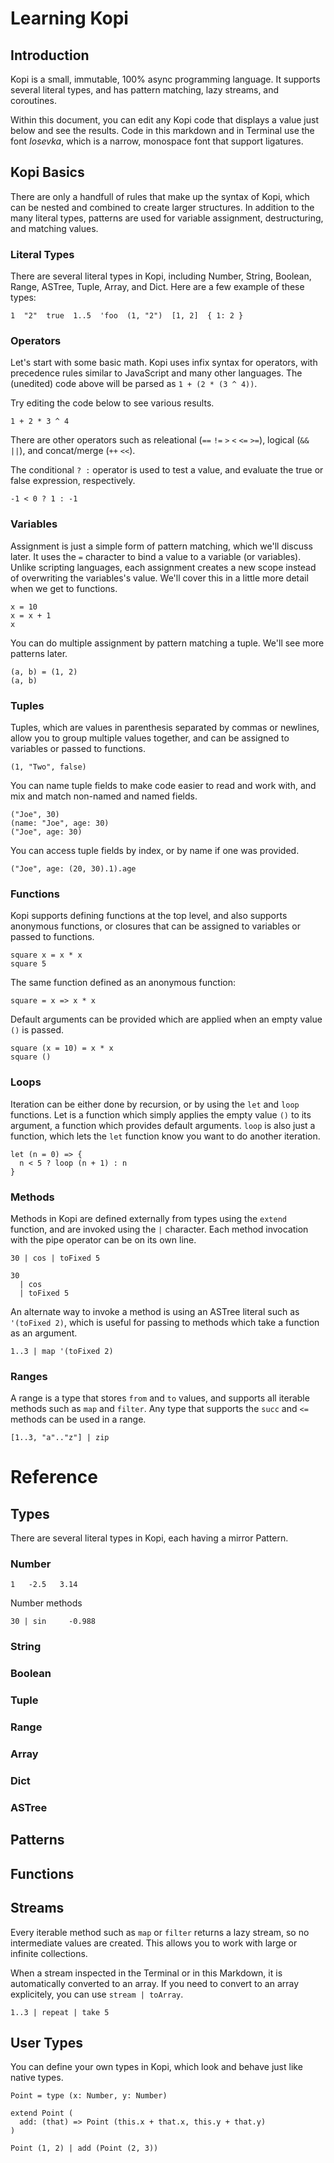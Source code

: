 # Learning Kopi

## Introduction

Kopi is a small, immutable, 100% async programming language. It supports several literal types, and has pattern matching, lazy streams, and coroutines.

Within this document, you can edit any Kopi code that displays a value just below and see the results. Code in this markdown and in Terminal use the font *Iosevka*, which is a narrow, monospace font that support ligatures.

## Kopi Basics

There are only a handfull of rules that make up the syntax of Kopi, which can be nested and combined to create larger structures. In addition to the many literal types, patterns are used for variable assignment, destructuring, and matching values.

### Literal Types

There are several literal types in Kopi, including Number, String, Boolean, Range, ASTree, Tuple, Array, and Dict. Here are a few example of these types:

```
1  "2"  true  1..5  'foo  (1, "2")  [1, 2]  { 1: 2 }
```

### Operators

Let's start with some basic math. Kopi uses infix syntax for operators, with precedence rules similar to JavaScript and many other languages. The (unedited) code above will be parsed as `1 + (2 * (3 ^ 4))`.

Try editing the code below to see various results.

```kopi
1 + 2 * 3 ^ 4
```

There are other operators such as releational (`==` `!=` `>` `<` `<=` `>=`), logical (`&&` `||`), and concat/merge (`++` `<<`).

The conditional `? :` operator is used to test a value, and evaluate the true or false expression, respectively.

```kopi
-1 < 0 ? 1 : -1
```

### Variables

Assignment is just a simple form of pattern matching, which we'll discuss later. It uses the `=` character to bind a value to a variable (or variables). Unlike scripting languages, each assignment creates a new scope instead of overwriting the variables's value. We'll cover this in a little more detail when we get to functions.

```kopi
x = 10
x = x + 1
x
```

You can do multiple assignment by pattern matching a tuple. We'll see more patterns later.

```kopi
(a, b) = (1, 2)
(a, b)
```

### Tuples

Tuples, which are values in parenthesis separated by commas or newlines, allow you to group multiple values together, and can be assigned to variables or passed to functions.

```
(1, "Two", false)
```

You can name tuple fields to make code easier to read and work with, and mix and match non-named and named fields.

```
("Joe", 30)
(name: "Joe", age: 30)
("Joe", age: 30)
```

You can access tuple fields by index, or by name if one was provided.

```kopi
("Joe", age: (20, 30).1).age
```

### Functions

Kopi supports defining functions at the top level, and also supports anonymous functions, or closures that can be assigned to variables or passed to functions.

```kopi
square x = x * x
square 5
```

The same function defined as an anonymous function:

```
square = x => x * x
```

Default arguments can be provided which are applied when an empty value `()` is passed.

```kopi
square (x = 10) = x * x
square ()
```


### Loops

Iteration can be either done by recursion, or by using the `let` and `loop` functions. Let is a function which simply applies the empty value `()` to its argument, a function which provides default arguments. `loop` is also just a function, which lets the `let` function know you want to do another iteration.

```kopi
let (n = 0) => {
  n < 5 ? loop (n + 1) : n
}
```

### Methods

Methods in Kopi are defined externally from types using the `extend` function, and are invoked using the `|` character. Each method invocation with the pipe operator can be on its own line.

```kopi
30 | cos | toFixed 5

30
  | cos
  | toFixed 5
```

An alternate way to invoke a method is using an ASTree literal such as `'(toFixed 2)`, which is useful for passing to methods which take a function as an argument.

```kopi
1..3 | map '(toFixed 2)
```

### Ranges

A range is a type that stores `from` and `to` values, and supports all iterable methods such as `map` and `filter`. Any type that supports the `succ` and `<=` methods can be used in a range.

```kopi
[1..3, "a".."z"] | zip
```


# Reference

## Types

There are several literal types in Kopi, each having a mirror Pattern.

### Number

```
1   -2.5   3.14
```

Number methods

```
30 | sin     -0.988
```

### String
### Boolean
### Tuple
### Range
### Array
### Dict
### ASTree

## Patterns
## Functions
## Streams

Every iterable method such as `map` or `filter` returns a lazy stream, so no intermediate values are created. This allows you to work with large or infinite collections.

When a stream inspected in the Terminal or in this Markdown, it is automatically converted to an array. If you need to convert to an array explicitely, you can use `stream | toArray`.

```kopi
1..3 | repeat | take 5
```

## User Types

You can define your own types in Kopi, which look and behave just like native types.

```
Point = type (x: Number, y: Number)

extend Point (
  add: (that) => Point (this.x + that.x, this.y + that.y)
)

Point (1, 2) | add (Point (2, 3))
```
